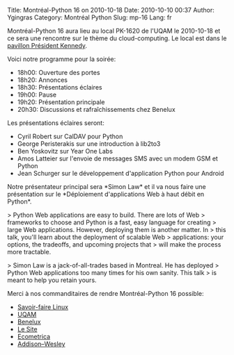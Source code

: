 Title: Montréal-Python 16 on 2010-10-18
Date: 2010-10-10 00:37
Author: Ygingras
Category: Montréal Python
Slug: mp-16
Lang: fr

Montréal-Python 16 aura lieu au local PK-1620 de l'UQAM le 2010-10-18 et
ce sera une rencontre sur le thème du cloud-computing. Le local est dans
le [pavillon Président Kennedy][].

Voici notre programme pour la soirée:

-   18h00: Ouverture des portes
-   18h20: Annonces
-   18h30: Présentations éclaires
-   19h00: Pause
-   19h20: Présentation principale
-   20h30: Discussions et rafraîchissements chez Benelux

</p>

Les présentations éclaires seront:

-   Cyril Robert sur CalDAV pour Python
-   George Peristerakis sur une introduction à lib2to3
-   Ben Yoskovitz sur Year One Labs
-   Amos Latteier sur l'envoie de messages SMS avec un modem GSM et
    Python
-   Jean Schurger sur le développement d'application Python pour Android

</p>
Notre présentateur principal sera *Simon Law* et il va nous faire une
présentation sur le *Déploiement d'applications Web à haut débit en
Python*.

<p>
> Python Web applications are easy to build. There are lots of Web
> frameworks to choose and Python is a fast, easy language for creating
> large Web applications. However, deploying them is another matter. In
> this talk, you'll learn about the deployment of scalable Web
> applications: your options, the tradeoffs, and upcoming projects that
> will make the process more tractable.

</p>
<p>
> Simon Law is a jack-of-all-trades based in Montreal. He has deployed
> Python Web applications too many times for his own sanity. This talk
> is meant to help you retain yours.

</p>
Merci à nos commanditaires de rendre Montréal-Python 16 possible:

-   [Savoir-faire Linux][]
-   [UQAM][]
-   [Benelux][]
-   [Le Site][]
-   [Ecometrica][]
-   [Addison–Wesley][]

<!--:-->

</p>

  [pavillon Président Kennedy]: http://www.uqam.ca/campus/pavillons/pk.htm
  [Savoir-faire Linux]: http://savoirfairelinux.com/
  [UQAM]: http://uqam.ca
  [Benelux]: http://www.brasseriebenelux.com/
  [Le Site]: http://lesite.ca/
  [Ecometrica]: http://ecometrica.ca/
  [Addison–Wesley]: http://www.informit.com/topics/topic.aspx?st=61456
